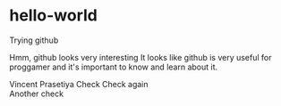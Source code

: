 # hello-world

Trying github

Hmm, github looks very interesting
It looks like github is very useful for proggamer and it's important to know and learn about it.

Vincent Prasetiya
Check
Check again  
Another check
